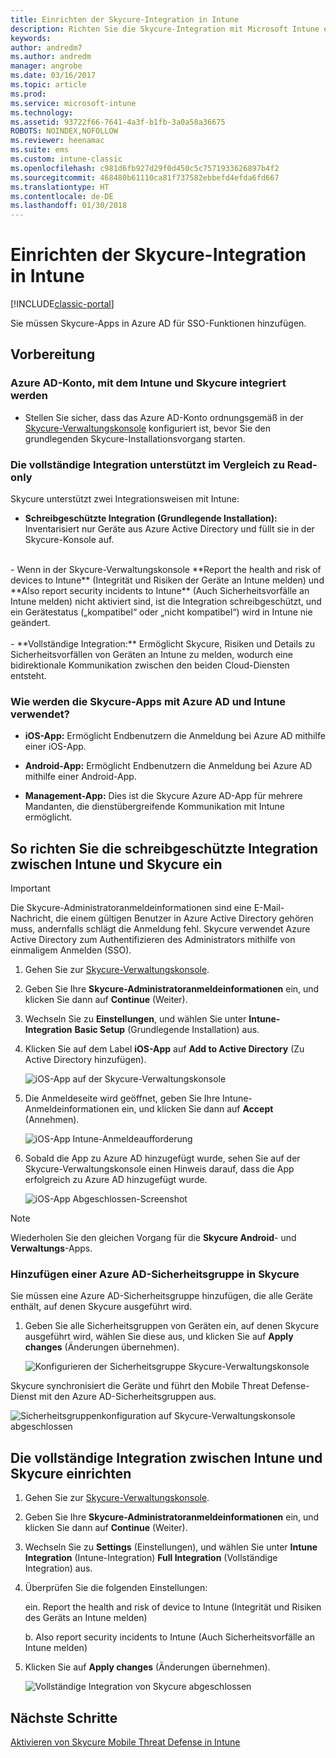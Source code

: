 ```yaml
---
title: Einrichten der Skycure-Integration in Intune
description: Richten Sie die Skycure-Integration mit Microsoft Intune ein.
keywords: 
author: andredm7
ms.author: andredm
manager: angrobe
ms.date: 03/16/2017
ms.topic: article
ms.prod: 
ms.service: microsoft-intune
ms.technology: 
ms.assetid: 93722f66-7641-4a3f-b1fb-3a0a58a36675
ROBOTS: NOINDEX,NOFOLLOW
ms.reviewer: heenamac
ms.suite: ems
ms.custom: intune-classic
ms.openlocfilehash: c981d6fb927d29f0d450c5c7571933626897b4f2
ms.sourcegitcommit: 468480b61110ca81f737582ebbefd4efda6fd667
ms.translationtype: HT
ms.contentlocale: de-DE
ms.lasthandoff: 01/30/2018
---
```

# <a name="set-up-the-skycure-integration-with-intune"></a>Einrichten der Skycure-Integration in Intune

[!INCLUDE[classic-portal](../includes/classic-portal.md)]

Sie müssen Skycure-Apps in Azure AD für SSO-Funktionen hinzufügen.

## <a name="before-you-begin"></a>Vorbereitung

### <a name="azure-ad-account-used-to-integrate-intune-and-skycure"></a>Azure AD-Konto, mit dem Intune und Skycure integriert werden

-   Stellen Sie sicher, dass das Azure AD-Konto ordnungsgemäß in der [Skycure-Verwaltungskonsole](https://aad.skycure.com) konfiguriert ist, bevor Sie den grundlegenden Skycure-Installationsvorgang starten.

### <a name="full-integration-vs-read-only"></a>Die vollständige Integration unterstützt im Vergleich zu Read-only

Skycure unterstützt zwei Integrationsweisen mit Intune:

-   **Schreibgeschützte Integration (Grundlegende Installation):** Inventarisiert nur Geräte aus Azure Active Directory und füllt sie in der Skycure-Konsole auf.
<br>
    -   Wenn in der Skycure-Verwaltungskonsole **Report the health and risk of devices to Intune** (Integrität und Risiken der Geräte an Intune melden) und **Also report security incidents to Intune** (Auch Sicherheitsvorfälle an Intune melden) nicht aktiviert sind, ist die Integration schreibgeschützt, und ein Gerätestatus („kompatibel“ oder „nicht kompatibel“) wird in Intune nie geändert.
<br></br>
-   **Vollständige Integration:** Ermöglicht Skycure, Risiken und Details zu Sicherheitsvorfällen von Geräten an Intune zu melden, wodurch eine bidirektionale Kommunikation zwischen den beiden Cloud-Diensten entsteht.

### <a name="how-the-skycure-apps-are-used-with-azure-ad-and-intune"></a>Wie werden die Skycure-Apps mit Azure AD und Intune verwendet?

-   **iOS-App:** Ermöglicht Endbenutzern die Anmeldung bei Azure AD mithilfe einer iOS-App.

-   **Android-App:** Ermöglicht Endbenutzern die Anmeldung bei Azure AD mithilfe einer Android-App.

-   **Management-App:** Dies ist die Skycure Azure AD-App für mehrere Mandanten, die dienstübergreifende Kommunikation mit Intune ermöglicht.

## <a name="to-set-up-the-read-only-integration-between-intune-and-skycure"></a>So richten Sie die schreibgeschützte Integration zwischen Intune und Skycure ein

> [!IMPORTANT]
> Die Skycure-Administratoranmeldeinformationen sind eine E-Mail-Nachricht, die einem gültigen Benutzer in Azure Active Directory gehören muss, andernfalls schlägt die Anmeldung fehl. Skycure verwendet Azure Active Directory zum Authentifizieren des Administrators mithilfe von einmaligem Anmelden (SSO).

1.  Gehen Sie zur [Skycure-Verwaltungskonsole](https://aad.skycure.com).

2.  Geben Sie Ihre **Skycure-Administratoranmeldeinformationen** ein, und klicken Sie dann auf **Continue** (Weiter).

3.  Wechseln Sie zu **Einstellungen**, und wählen Sie unter **Intune-Integration** **Basic Setup** (Grundlegende Installation) aus.

4.  Klicken Sie auf dem Label **iOS-App** auf **Add to Active Directory** (Zu Active Directory hinzufügen).

    ![iOS-App auf der Skycure-Verwaltungskonsole](../media/mtp/skycure-setup-1.png)

5.  Die Anmeldeseite wird geöffnet, geben Sie Ihre Intune-Anmeldeinformationen ein, und klicken Sie dann auf **Accept** (Annehmen).

    ![iOS-App Intune-Anmeldeaufforderung](../media/mtp/skycure-setup-2.png)

6.  Sobald die App zu Azure AD hinzugefügt wurde, sehen Sie auf der Skycure-Verwaltungskonsole einen Hinweis darauf, dass die App erfolgreich zu Azure AD hinzugefügt wurde.

    ![iOS-App Abgeschlossen-Screenshot](../media/mtp/skycure-setup-3.png)

> [!NOTE]
> Wiederholen Sie den gleichen Vorgang für die **Skycure Android**- und **Verwaltungs**-Apps.

### <a name="add-an-azure-ad-security-group-into-skycure"></a>Hinzufügen einer Azure AD-Sicherheitsgruppe in Skycure

Sie müssen eine Azure AD-Sicherheitsgruppe hinzufügen, die alle Geräte enthält, auf denen Skycure ausgeführt wird.

1.  Geben Sie alle Sicherheitsgruppen von Geräten ein, auf denen Skycure ausgeführt wird, wählen Sie diese aus, und klicken Sie auf **Apply changes** (Änderungen übernehmen).

    ![Konfigurieren der Sicherheitsgruppe Skycure-Verwaltungskonsole](../media/mtp/skycure-setup-4.png)

Skycure synchronisiert die Geräte und führt den Mobile Threat Defense-Dienst mit den Azure AD-Sicherheitsgruppen aus.

![Sicherheitsgruppenkonfiguration auf Skycure-Verwaltungskonsole abgeschlossen](../media/mtp/skycure-setup-5.png)

## <a name="set-up-the-full-integration-between-intune-and-skycure"></a>Die vollständige Integration zwischen Intune und Skycure einrichten

1.  Gehen Sie zur [Skycure-Verwaltungskonsole](https://aad.skycure.com).

2.  Geben Sie Ihre **Skycure-Administratoranmeldeinformationen** ein, und klicken Sie dann auf **Continue** (Weiter).

3.  Wechseln Sie zu **Settings** (Einstellungen), und wählen Sie unter **Intune Integration** (Intune-Integration) **Full Integration** (Vollständige Integration) aus.

4.  Überprüfen Sie die folgenden Einstellungen:

    ein.  Report the health and risk of device to Intune (Integrität und Risiken des Geräts an Intune melden)

    b.  Also report security incidents to Intune (Auch Sicherheitsvorfälle an Intune melden)

5.  Klicken Sie auf **Apply changes** (Änderungen übernehmen).

    ![Vollständige Integration von Skycure abgeschlossen](../media/mtp/skycure-setup-6.png)

## <a name="next-steps"></a>Nächste Schritte

[Aktivieren von Skycure Mobile Threat Defense in Intune](/intune-classic/deploy-use/enable-skycure-mobile-threat-defense-in-intune)
